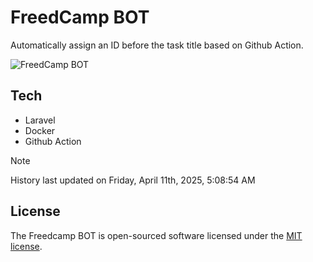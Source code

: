 # FreedCamp BOT

Automatically assign an ID before the task title based on Github Action.

![FreedCamp BOT](https://repository-images.githubusercontent.com/737932867/7d34798b-2680-471c-b089-a78a718d3d6a)

## Tech

- Laravel
- Docker
- Github Action

> [!NOTE]  
> History last updated on Friday, April 11th, 2025, 5:08:54 AM

## License

The Freedcamp BOT is open-sourced software licensed under the [MIT license](https://opensource.org/licenses/MIT).
